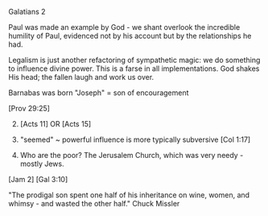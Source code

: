 Galatians 2


Paul was made an example by God - we shant overlook the incredible humility of Paul, evidenced not by his account but by the relationships he had.

Legalism is just another refactoring of sympathetic magic: we do something to influence divine power.  This is a farse in all implementations.  God shakes His head;  the fallen laugh and work us over.

Barnabas was born "Joseph"
= son of encouragement

[Prov 29:25]


2) [Acts 11] OR [Acts 15]


6) "seemed" ~ powerful influence is more typically subversive [Col 1:17]


10) Who are the poor?  The Jerusalem Church, which was very needy - mostly Jews.


[Jam 2]
[Gal 3:10]


"The prodigal son spent one half of his inheritance on wine, women, and whimsy - and wasted the other half."  Chuck Missler
